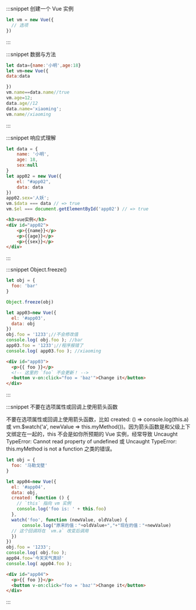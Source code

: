 :::snippet 创建一个 Vue 实例

```javascript
let vm = new Vue({
  // 选项
})
```

:::

:::snippet 数据与方法

```javascript
let data={name:'小明',age:18}
let vm=new Vue({
data:data

})
vm.name==data.name//true
vm.age=12;
data.age//12
data.name='xiaoming';
vm.name//xiaoming
```

:::

:::snippet 响应式理解

```javascript
let data = {
    name: '小明',
    age: 18,
    sex:null
}
let app02 = new Vue({
    el: "#app02",
    data: data
})
app02.sex='人妖';
vm.$data === data // => true
vm.$el === document.getElementById('app02') // => true
```

```html
<h3>vue实例</h3>
<div id="app02">
    <p>{{name}}</p>
    <p>{{age}}</p>
    <p>{{sex}}</p>
</div>
```

:::

:::snippet Object.freeze()

```javascript
let obj = {
  foo: 'bar'
}

Object.freeze(obj)

let app03=new Vue({
  el: '#app03',
  data: obj
})
obj.foo = '1233';//不会修改值
console.log( obj.foo ); //bar
app03.foo = '1233';//程序报错了
console.log( app03.foo ); //xiaoming
```

```html
<div id="app03">
  <p>{{ foo }}</p>
  <!-- 这里的 `foo` 不会更新！ -->
  <button v-on:click="foo = 'baz'">Change it</button>
</div>
```

:::

:::snippet 不要在选项属性或回调上使用箭头函数

不要在选项属性或回调上使用箭头函数，比如 created: () => console.log(this.a) 或 vm.$watch('a', newValue => this.myMethod())。因为箭头函数是和父级上下文绑定在一起的，this 不会是如你所预期的 Vue 实例，经常导致 Uncaught TypeError: Cannot read property of undefined 或 Uncaught TypeError: this.myMethod is not a function 之类的错误。

```javascript
let obj = {
  foo: '马勒戈壁'
}

let app04=new Vue({
  el: '#app04',
  data: obj,
  created: function () {
    // `this` 指向 vm 实例
    console.log('foo is: ' + this.foo)
  },
  watch('foo', function (newValue, oldValue) {
      console.log("原来的值："+oldValue+","+"现在的值："+newValue)
  // 这个回调将在 `vm.a` 改变后调用
  })
})
obj.foo = '1233';
console.log( obj.foo );
app04.foo='今天天气真好'
console.log( app04.foo );
```

```html
<div id="app04">
  <p>{{ foo }}</p>
  <button v-on:click="foo = 'baz'">Change it</button>
</div>
```

:::